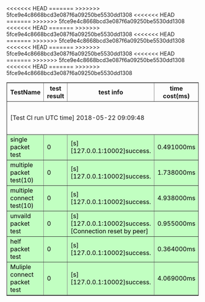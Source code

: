 <table border="1" cellpadding="10">
   <tr>
     <th>TestName</th>
     <th>test result</th>
 	<th>test info</th>
 	<th>time cost(ms)</th>
   </tr>
    <tr>
<<<<<<< HEAD
      <td colspan="4">[Test CI run UTC time] 2018-05-22 09:09:48</td>
=======
      <td colspan="4">[Test CI run UTC time] 2018-05-23 05:44:26</td>
>>>>>>> 5fce9e4c8668bcd3e087f6a09250be5530dd1308
    </tr>
   <tr style="background-color:#C1FFC1;color:Black;">
<td>single packet test</td>
<td>0</td>
<td>[s][127.0.0.1:10002]success.</td>
<<<<<<< HEAD
<td>0.491000ms</td>
=======
<td>0.570000ms</td>
>>>>>>> 5fce9e4c8668bcd3e087f6a09250be5530dd1308
<tr style="background-color:#C1FFC1;color:Black;">
<td>multiple packet test(10)</td>
<td>0</td>
<td>[s][127.0.0.1:10002]success.</td>
<<<<<<< HEAD
<td>1.738000ms</td>
=======
<td>1.208000ms</td>
>>>>>>> 5fce9e4c8668bcd3e087f6a09250be5530dd1308
<tr style="background-color:#C1FFC1;color:Black;">
<td>multiple connect test(10)</td>
<td>0</td>
<td>[s][127.0.0.1:10002]success.</td>
<<<<<<< HEAD
<td>4.938000ms</td>
=======
<td>3.998000ms</td>
>>>>>>> 5fce9e4c8668bcd3e087f6a09250be5530dd1308
<tr style="background-color:#C1FFC1;color:Black;">
<td>unvaild packet test</td>
<td>0</td>
<td>[s][127.0.0.1:10002]success.[Connection reset by peer]</td>
<<<<<<< HEAD
<td>0.955000ms</td>
=======
<td>0.360000ms</td>
>>>>>>> 5fce9e4c8668bcd3e087f6a09250be5530dd1308
<tr style="background-color:#C1FFC1;color:Black;">
<td>helf packet test</td>
<td>0</td>
<td>[s][127.0.0.1:10002]success.</td>
<<<<<<< HEAD
<td>0.364000ms</td>
=======
<td>0.314000ms</td>
>>>>>>> 5fce9e4c8668bcd3e087f6a09250be5530dd1308
<tr style="background-color:#C1FFC1;color:Black;">
<td>Muliple connect packet test</td>
<td>0</td>
<td>[s][127.0.0.1:10002]success.</td>
<<<<<<< HEAD
<td>4.069000ms</td>
=======
<td>3.861000ms</td>
>>>>>>> 5fce9e4c8668bcd3e087f6a09250be5530dd1308
 </table>

